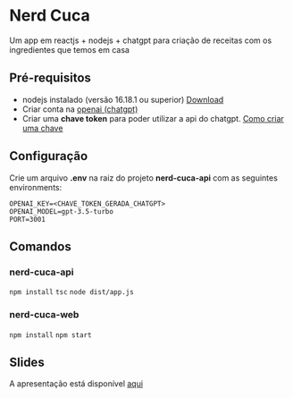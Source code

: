 # Nerd Cuca

Um app em reactjs + nodejs + chatgpt para criação de receitas com os ingredientes que temos em casa

## Pré-requisitos

- nodejs instalado (versão 16.18.1 ou superior) [Download](https://nodejs.org/en/download)
- Criar conta na [openai (chatgpt)](https://chat.openai.com/auth/login)
- Criar uma **chave token** para poder utilizar a api do chatgpt. [Como criar uma chave](https://comunidadedeestatistica.com.br/como-criar-uma-chave-token-para-api-do-chatgpt/)

## Configuração

Crie um arquivo **.env** na raiz do projeto **nerd-cuca-api** com as seguintes environments:
```
OPENAI_KEY=<CHAVE_TOKEN_GERADA_CHATGPT>
OPENAI_MODEL=gpt-3.5-turbo
PORT=3001
```

## Comandos

### nerd-cuca-api
`npm install`
`tsc`
`node dist/app.js`

### nerd-cuca-web
`npm install`
`npm start`

## Slides
A apresentação está disponível [aqui](apresentacao.pdf)